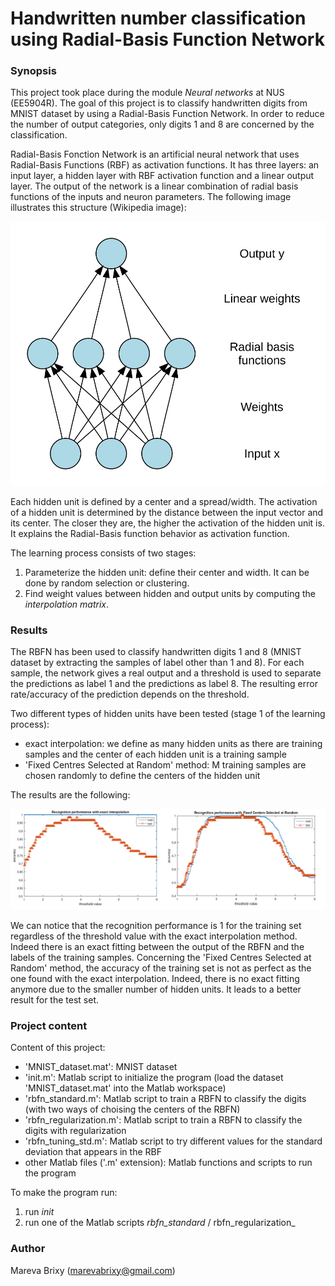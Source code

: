 # Handwritten number classification using Radial-Basis Function Network

### Synopsis ###
This project took place during the module _Neural networks_ at NUS (EE5904R).
The goal of this project is to classify handwritten digits from MNIST dataset by using a Radial-Basis Function Network. In order to reduce the number of output categories, only digits 1 and 8 are concerned by the classification.

Radial-Basis Fonction Network is an artificial neural network that uses Radial-Basis Functions (RBF) as activation functions. It has three layers: an input layer, a hidden layer with RBF activation function and a linear output layer. The output of the network is a linear combination of radial basis functions of the inputs and neuron parameters. The following image illustrates this structure (Wikipedia image):

<p align="center">
  <img src="img/rbfn_struct.svg" alt="RBFN structure" />
</p>

Each hidden unit is defined by a center and a spread/width. The activation of a hidden unit is determined by the distance between the input vector and its center. The closer they are, the higher the activation of the hidden unit is. It explains the Radial-Basis function behavior as activation function. 

The learning process consists of two stages:

1. Parameterize the hidden unit: define their center and width. It can be done by random selection or clustering.
2. Find weight values between hidden and output units by computing the _interpolation matrix_.

### Results ###

The RBFN has been used to classify handwritten digits 1 and 8 (MNIST dataset by extracting the samples of label other than 1 and 8). For each sample, the network gives a real output and a threshold is used to separate the predictions as label 1 and the predictions as label 8. The resulting error rate/accuracy of the prediction depends on the threshold. 

Two different types of hidden units have been tested (stage 1 of the learning process):

* exact interpolation: we define as many hidden units as there are training samples and the center of each hidden unit is a training sample
* 'Fixed Centres Selected at Random' method: M training samples are chosen randomly to define the centers of the hidden unit

The results are the following:

<p align="center">
  <img src="img/rbfn_comp.png" alt="Performance recognition" />
</p>

We can notice that the recognition performance is 1 for the training set regardless of the threshold value with the exact interpolation method. Indeed there is an exact fitting between the output of the RBFN and the labels of the training samples.
Concerning the 'Fixed Centres Selected at Random' method, the accuracy of the training set is not as perfect as the one found with the exact interpolation. Indeed, there is no exact fitting anymore due to the smaller number of hidden units. It leads to a better result for the test set.

### Project content ###

Content of this project: 

* 'MNIST_dataset.mat': MNIST dataset
* 'init.m': Matlab script to initialize the program (load the dataset 'MNIST_dataset.mat' into the Matlab workspace) 
* 'rbfn_standard.m': Matlab script to train a RBFN to classify the digits (with two ways of choising the centers of the RBFN)
* 'rbfn_regularization.m':  Matlab script to train a RBFN to classify the digits with regularization
* 'rbfn_tuning_std.m': Matlab script to try different values for the standard deviation that appears in the RBF
* other Matlab files ('.m' extension): Matlab functions and scripts to run the program

To make the program run: 

1. run _init_
2. run one of the Matlab scripts _rbfn_standard_ / rbfn_regularization_ 

### Author ###

Mareva Brixy (marevabrixy@gmail.com)
